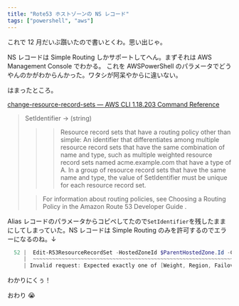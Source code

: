 ```yaml
---
title: "Rote53 ホストゾーンの NS レコード"
tags: ["powershell", "aws"]
---
```


これで 12 月だいぶ躓いたので書いとくわ。思い出じゃ。

NS レコードは Simple Routing しかサポートしてへん。まずそれは AWS Management Console でわかる。
これを AWSPowerShell のパラメータでどうやんのかがわからんかった。ワタシが阿呆やからに違いない。

<script src="https://gist.github.com/krymtkts/7774bb65f2f0351697a47383aefe9ec9.js"></script>

はまったところ。

[change-resource-record-sets — AWS CLI 1.18.203 Command Reference](https://docs.aws.amazon.com/cli/latest/reference/route53/change-resource-record-sets.html)

> SetIdentifier -> (string)
>
> > > Resource record sets that have a routing policy other than simple: An identifier that differentiates among multiple resource record sets that have the same combination of name and type, such as multiple weighted resource record sets named acme.example.com that have a type of A. In a group of resource record sets that have the same name and type, the value of SetIdentifier must be unique for each resource record set.
>
> > For information about routing policies, see Choosing a Routing Policy in the Amazon Route 53 Developer Guide .

Alias レコードのパラメータからコピペしてたので`SetIdentifier`を残したままにしてしまっていた。NS レコードは Simple Routing のみを許可するのでエラーになるのね。↓

```powershell
  52 |  Edit-R53ResourceRecordSet -HostedZoneId $ParentHostedZone.Id -ChangeB …
     |  ~~~~~~~~~~~~~~~~~~~~~~~~~~~~~~~~~~~~~~~~~~~~~~~~~~~~~~~~~~~~~~~~~~~~~
     | Invalid request: Expected exactly one of [Weight, Region, Failover, GeoLocation, or MultiValueAnswer], but found none in Change with [Action=CREATE, Name=test.testtest.com, Type=NS, SetIdentifier=nandeyanen]
```

わかりにくぅ！

おわり 😭

